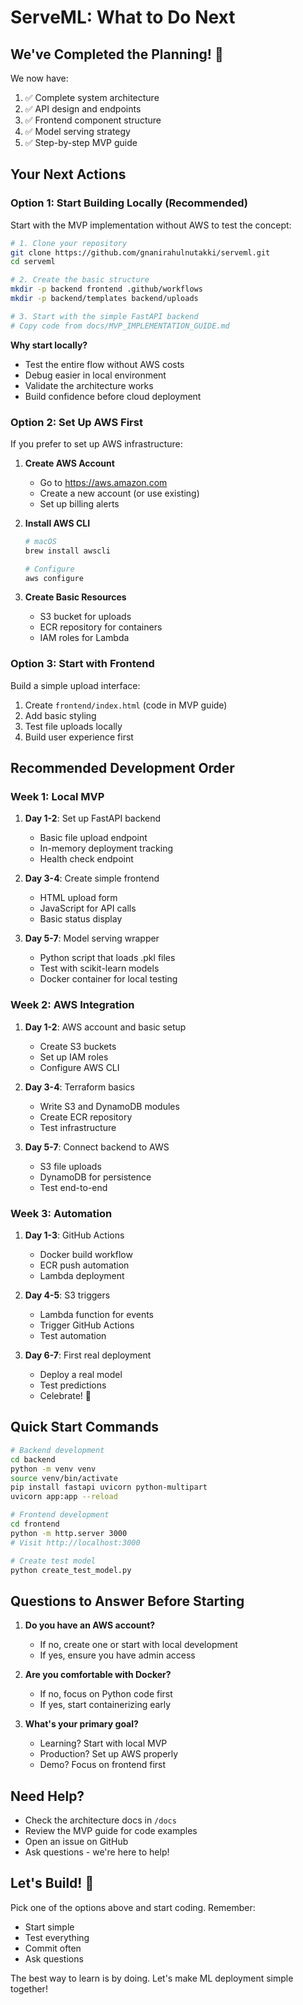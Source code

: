 # ServeML: What to Do Next

## We've Completed the Planning! 🎯

We now have:
1. ✅ Complete system architecture
2. ✅ API design and endpoints
3. ✅ Frontend component structure
4. ✅ Model serving strategy
5. ✅ Step-by-step MVP guide

## Your Next Actions

### Option 1: Start Building Locally (Recommended)
Start with the MVP implementation without AWS to test the concept:

```bash
# 1. Clone your repository
git clone https://github.com/gnanirahulnutakki/serveml.git
cd serveml

# 2. Create the basic structure
mkdir -p backend frontend .github/workflows
mkdir -p backend/templates backend/uploads

# 3. Start with the simple FastAPI backend
# Copy code from docs/MVP_IMPLEMENTATION_GUIDE.md
```

**Why start locally?**
- Test the entire flow without AWS costs
- Debug easier in local environment
- Validate the architecture works
- Build confidence before cloud deployment

### Option 2: Set Up AWS First
If you prefer to set up AWS infrastructure:

1. **Create AWS Account**
   - Go to https://aws.amazon.com
   - Create a new account (or use existing)
   - Set up billing alerts

2. **Install AWS CLI**
   ```bash
   # macOS
   brew install awscli
   
   # Configure
   aws configure
   ```

3. **Create Basic Resources**
   - S3 bucket for uploads
   - ECR repository for containers
   - IAM roles for Lambda

### Option 3: Start with Frontend
Build a simple upload interface:

1. Create `frontend/index.html` (code in MVP guide)
2. Add basic styling
3. Test file uploads locally
4. Build user experience first

## Recommended Development Order

### Week 1: Local MVP
1. **Day 1-2**: Set up FastAPI backend
   - Basic file upload endpoint
   - In-memory deployment tracking
   - Health check endpoint

2. **Day 3-4**: Create simple frontend
   - HTML upload form
   - JavaScript for API calls
   - Basic status display

3. **Day 5-7**: Model serving wrapper
   - Python script that loads .pkl files
   - Test with scikit-learn models
   - Docker container for local testing

### Week 2: AWS Integration
1. **Day 1-2**: AWS account and basic setup
   - Create S3 buckets
   - Set up IAM roles
   - Configure AWS CLI

2. **Day 3-4**: Terraform basics
   - Write S3 and DynamoDB modules
   - Create ECR repository
   - Test infrastructure

3. **Day 5-7**: Connect backend to AWS
   - S3 file uploads
   - DynamoDB for persistence
   - Test end-to-end

### Week 3: Automation
1. **Day 1-3**: GitHub Actions
   - Docker build workflow
   - ECR push automation
   - Lambda deployment

2. **Day 4-5**: S3 triggers
   - Lambda function for events
   - Trigger GitHub Actions
   - Test automation

3. **Day 6-7**: First real deployment
   - Deploy a real model
   - Test predictions
   - Celebrate! 🎉

## Quick Start Commands

```bash
# Backend development
cd backend
python -m venv venv
source venv/bin/activate
pip install fastapi uvicorn python-multipart
uvicorn app:app --reload

# Frontend development
cd frontend
python -m http.server 3000
# Visit http://localhost:3000

# Create test model
python create_test_model.py
```

## Questions to Answer Before Starting

1. **Do you have an AWS account?**
   - If no, create one or start with local development
   - If yes, ensure you have admin access

2. **Are you comfortable with Docker?**
   - If no, focus on Python code first
   - If yes, start containerizing early

3. **What's your primary goal?**
   - Learning? Start with local MVP
   - Production? Set up AWS properly
   - Demo? Focus on frontend first

## Need Help?

- Check the architecture docs in `/docs`
- Review the MVP guide for code examples
- Open an issue on GitHub
- Ask questions - we're here to help!

## Let's Build! 🚀

Pick one of the options above and start coding. Remember:
- Start simple
- Test everything
- Commit often
- Ask questions

The best way to learn is by doing. Let's make ML deployment simple together!